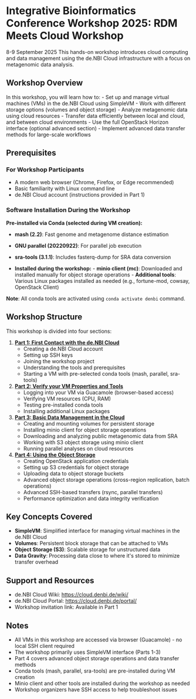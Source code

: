 # Integrative Bioinformatics Conference Workshop 2025: RDM Meets Cloud Workshop

8-9 September 2025 This hands-on workshop introduces cloud computing and
data management using the de.NBI Cloud infrastructure with a focus on
metagenomic data analysis.

## Workshop Overview

In this workshop, you will learn how to: - Set up and manage virtual
machines (VMs) in the de.NBI Cloud using SimpleVM - Work with different
storage options (volumes and object storage) - Analyze metagenomic data
using cloud resources - Transfer data efficiently between local and
cloud, and between cloud environments - Use the full OpenStack Horizon
interface (optional advanced section) - Implement advanced data transfer
methods for large-scale workflows

## Prerequisites

### For Workshop Participants

-   A modern web browser (Chrome, Firefox, or Edge recommended)
-   Basic familiarity with Linux command line
-   de.NBI Cloud account (instructions provided in Part 1)

### Software Installation During the Workshop

**Pre-installed via Conda (selected during VM creation):**

-   **mash (2.2)**: Fast genome and metagenome distance estimation

-   **GNU parallel (20220922)**: For parallel job execution

-   **sra-tools (3.1.1)**: Includes fasterq-dump for SRA data conversion

-   **Installed during the workshop:** - **minio client (mc)**:
    Downloaded and installed manually for object storage operations -
    **Additional tools**: Various Linux packages installed as needed
    (e.g., fortune-mod, cowsay, OpenStack Client)

**Note**: All conda tools are activated using `conda activate denbi`
command.

## Workshop Structure

This workshop is divided into four sections:

1.  [**Part 1: First Contact with the de.NBI Cloud**](Part1.md)
    -   Creating a de.NBI Cloud account
    -   Setting up SSH keys
    -   Joining the workshop project
    -   Understanding the tools and prerequisites
    -   Starting a VM with pre-selected conda tools (mash, parallel,
        sra-tools)
2.  [**Part 2: Verify your VM Properties and Tools**](Part2.md)
    -   Logging into your VM via Guacamole (browser-based access)
    -   Verifying VM resources (CPU, RAM)
    -   Testing pre-installed conda tools
    -   Installing additional Linux packages
3.  [**Part 3: Basic Data Management in the Cloud**](Part3.md)
    -   Creating and mounting volumes for persistent storage
    -   Installing minio client for object storage operations
    -   Downloading and analyzing public metagenomic data from SRA
    -   Working with S3 object storage using minio client
    -   Running parallel analyses on cloud resources
4.  [**Part 4: Using the Object Storage**](Part4.md)
    -   Creating OpenStack application credentials
    -   Setting up S3 credentials for object storage
    -   Uploading data to object storage buckets
    -   Advanced object storage operations (cross-region replication,
        batch operations)
    -   Advanced SSH-based transfers (rsync, parallel transfers)
    -   Performance optimization and data integrity verification

## Key Concepts Covered

-   **SimpleVM**: Simplified interface for managing virtual machines in
    the de.NBI Cloud
-   **Volumes**: Persistent block storage that can be attached to VMs
-   **Object Storage (S3)**: Scalable storage for unstructured data
-   **Data Gravity**: Processing data close to where it's stored to
    minimize transfer overhead

## Support and Resources

-   de.NBI Cloud Wiki: <https://cloud.denbi.de/wiki/>
-   de.NBI Cloud Portal: <https://cloud.denbi.de/portal/>
-   Workshop invitation link: Available in Part 1

## Notes

-   All VMs in this workshop are accessed via browser (Guacamole) - no
    local SSH client required
-   The workshop primarily uses SimpleVM interface (Parts 1-3)
-   Part 4 covers advanced object storage operations and data transfer
    methods
-   Conda tools (mash, parallel, sra-tools) are pre-installed during VM
    creation
-   Minio client and other tools are installed during the workshop as
    needed
-   Workshop organizers have SSH access to help troubleshoot issues
